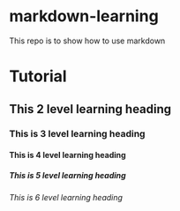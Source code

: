 # markdown-learning
This  repo is to show how to use markdown


# Tutorial

## This 2 level learning heading

### This is 3 level learning heading

#### This is 4 level learning heading

##### This is 5 level learning heading

###### This is 6 level learning heading
